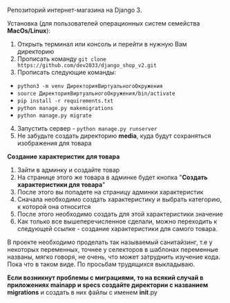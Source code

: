 Репозиторий интернет-магазина на Django 3.

Установка (для пользователей операционных систем семейства **MacOs/Linux**):

1. Открыть терминал или консоль и перейти в нужную Вам директорию
2. Прописать команду `git clone https://github.com/dev2033/django_shop_v2.git`
3. Прописать следующие команды:
- `python3 -m venv ДиректорияВиртуальногоОкружения`
- `source ДиректорияВиртуальногоОкружения/bin/activate`
- `pip install -r requirements.txt`
- `python manage.py makemigrations`
- `python manage.py migrate`
4. Запустить сервер - `python manage.py runserver`
5. Не забудьте создать директорию **media**, куда будут сохраняться изображения для товара

**Создание характеристик для товара**

1. Зайти в админку и создайте товар
2. На странице этого же товара в админке будет кнопка "**Создать характеристики для товара**"
3. После этого вы попадете на страницу админки характеристик
4. Сначала необходимо создать характеристику и выбрать категорию, к которой она относится
5. После этого необходимо создать для этой характеристики значение
6. Как только все вышеперечисленное сделали, можно переходить к следующей ссылке - создание характеристики для самого товара.

В проекте необходимо проделать так называемый санитайзинг, т.е у некоторых переменных, точнее у селекторов
в шаблонах переменные названы, мягко говоря, не очень, что может затруднить
изучение кода. Пока что в таком виде. По просьбам трудящихся выкладываю.

**Если возникнут проблемы с миграциями, то на всякий случай в приложениях mainapp и specs создайте директории с названием migrations** и создать в них файлы с именем __init__.py

